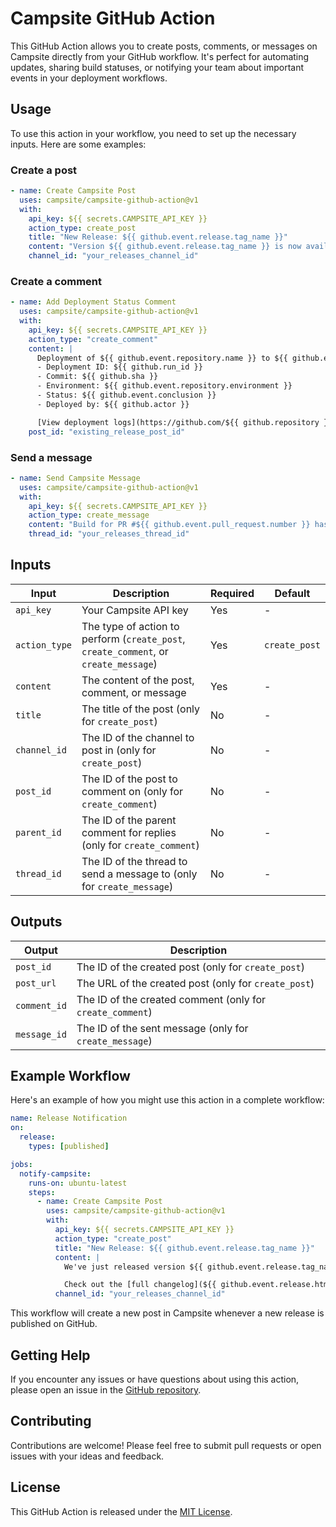 # Campsite GitHub Action

This GitHub Action allows you to create posts, comments, or messages on Campsite directly from your GitHub workflow. It's perfect for automating updates, sharing build statuses, or notifying your team about important events in your deployment workflows.

## Usage

To use this action in your workflow, you need to set up the necessary inputs. Here are some examples:

### Create a post

```yml
- name: Create Campsite Post
  uses: campsite/campsite-github-action@v1
  with:
    api_key: ${{ secrets.CAMPSITE_API_KEY }}
    action_type: create_post
    title: "New Release: ${{ github.event.release.tag_name }}"
    content: "Version ${{ github.event.release.tag_name }} is now available. Check out the [changelog](${{ github.event.release.html_url })) for details."
    channel_id: "your_releases_channel_id"
```

### Create a comment

```yml
- name: Add Deployment Status Comment
  uses: campsite/campsite-github-action@v1
  with:
    api_key: ${{ secrets.CAMPSITE_API_KEY }}
    action_type: "create_comment"
    content: |
      Deployment of ${{ github.event.repository.name }} to ${{ github.event.repository.environment }} has completed successfully.
      - Deployment ID: ${{ github.run_id }}
      - Commit: ${{ github.sha }}
      - Environment: ${{ github.event.repository.environment }}
      - Status: ${{ github.event.conclusion }}
      - Deployed by: ${{ github.actor }}

      [View deployment logs](https://github.com/${{ github.repository }}/actions/runs/${{ github.run_id }})
    post_id: "existing_release_post_id"
```

### Send a message

```yml
- name: Send Campsite Message
  uses: campsite/campsite-github-action@v1
  with:
    api_key: ${{ secrets.CAMPSITE_API_KEY }}
    action_type: create_message
    content: "Build for PR #${{ github.event.pull_request.number }} has completed successfully."
    thread_id: "your_releases_thread_id"
```

## Inputs

| Input         | Description                                                                          | Required | Default       |
| ------------- | ------------------------------------------------------------------------------------ | -------- | ------------- |
| `api_key`     | Your Campsite API key                                                                | Yes      | -             |
| `action_type` | The type of action to perform (`create_post`, `create_comment`, or `create_message`) | Yes      | `create_post` |
| `content`     | The content of the post, comment, or message                                         | Yes      | -             |
| `title`       | The title of the post (only for `create_post`)                                       | No       | -             |
| `channel_id`  | The ID of the channel to post in (only for `create_post`)                            | No       | -             |
| `post_id`     | The ID of the post to comment on (only for `create_comment`)                         | No       | -             |
| `parent_id`   | The ID of the parent comment for replies (only for `create_comment`)                 | No       | -             |
| `thread_id`   | The ID of the thread to send a message to (only for `create_message`)                | No       | -             |

## Outputs

| Output       | Description                                               |
| ------------ | --------------------------------------------------------- |
| `post_id`    | The ID of the created post (only for `create_post`)       |
| `post_url`   | The URL of the created post (only for `create_post`)      |
| `comment_id` | The ID of the created comment (only for `create_comment`) |
| `message_id` | The ID of the sent message (only for `create_message`)    |

## Example Workflow

Here's an example of how you might use this action in a complete workflow:

```yaml
name: Release Notification
on:
  release:
    types: [published]

jobs:
  notify-campsite:
    runs-on: ubuntu-latest
    steps:
      - name: Create Campsite Post
        uses: campsite/campsite-github-action@v1
        with:
          api_key: ${{ secrets.CAMPSITE_API_KEY }}
          action_type: "create_post"
          title: "New Release: ${{ github.event.release.tag_name }}"
          content: |
            We've just released version ${{ github.event.release.tag_name }}!

            Check out the [full changelog](${{ github.event.release.html_url }}) for details.
          channel_id: "your_releases_channel_id"
```

This workflow will create a new post in Campsite whenever a new release is published on GitHub.

## Getting Help

If you encounter any issues or have questions about using this action, please open an issue in the [GitHub repository](https://github.com/campsite/campsite-github-action/issues).

## Contributing

Contributions are welcome! Please feel free to submit pull requests or open issues with your ideas and feedback.

## License

This GitHub Action is released under the [MIT License](LICENSE).
